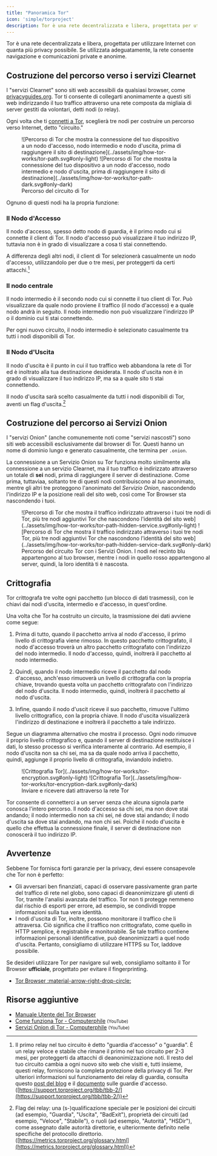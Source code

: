 ```yaml
---
title: "Panoramica Tor"
icon: 'simple/torproject'
description: Tor è una rete decentralizzata e libera, progettata per utilizzare Internet con quanta più privacy possibile.
---
```


Tor è una rete decentralizzata e libera, progettata per utilizzare Internet con quanta più privacy possibile. Se utilizzata adeguatamente, la rete consente navigazione e comunicazioni private e anonime.

## Costruzione del percorso verso i servizi Clearnet

I "servizi Clearnet" sono siti web accessibili da qualsiasi browser, come [privacyguides.org](https://www.privacyguides.org). Tor ti consente di collegarti anonimamente a questi siti web indirizzando il tuo traffico attraverso una rete composta da migliaia di server gestiti da volontari, detti nodi (o relay).

Ogni volta che ti [connetti a Tor](../tor.md), sceglierà tre nodi per costruire un percorso verso Internet, detto "circuito."

<figure markdown>
  ![Percorso di Tor che mostra la connessione del tuo dispositivo a un nodo d'accesso, nodo intermedio e nodo d'uscita, prima di raggiungere il sito di destinazione](../assets/img/how-tor-works/tor-path.svg#only-light)
  ![Percorso di Tor che mostra la connessione del tuo dispositivo a un nodo d'accesso, nodo intermedio e nodo d'uscita, prima di raggiungere il siito di destinazione](../assets/img/how-tor-works/tor-path-dark.svg#only-dark)
  <figcaption>Percorso del circuito di Tor</figcaption>
</figure>

Ognuno di questi nodi ha la propria funzione:

### Il Nodo d'Accesso

Il nodo d'accesso, spesso detto nodo di guardia, è il primo nodo cui si connette il client di Tor. Il nodo d'accesso può visualizzare il tuo indirizzo IP, tuttavia non è in grado di visualizzare a cosa ti stai connettendo.

A differenza degli altri nodi, il client di Tor selezionerà casualmente un nodo d'accesso, utilizzandolo per due o tre mesi, per proteggerti da certi attacchi.[^1]

### Il nodo centrale

Il nodo intermedio è il secondo nodo cui si connette il tuo client di Tor. Può visualizzare da quale nodo proviene il traffico (il nodo d'accesso) e a quale nodo andrà in seguito. Il nodo intermedio non può visualizzare l'indirizzo IP o il dominio cui ti stai connettendo.

Per ogni nuovo circuito, il nodo intermedio è selezionato casualmente tra tutti i nodi disponibili di Tor.

### Il Nodo d'Uscita

Il nodo d'uscita è il punto in cui il tuo traffico web abbandona la rete di Tor ed è inoltrato alla tua destinazione desiderata. Il nodo d'uscita non è in grado di visualizzare il tuo indirizzo IP, ma sa a quale sito ti stai connettendo.

Il nodo d'uscita sarà scelto casualmente da tutti i nodi disponibili di Tor, aventi un flag d'uscita.[^2]

## Costruzione del percorso ai Servizi Onion

I "servizi Onion" (anche comunemente noti come "servizi nascosti") sono siti web accessibili esclusivamente dal browser di Tor. Questi hanno un nome di dominio lungo e generato casualmente, che termina per `.onion`.

La connessione a un Servizio Onion su Tor funziona molto similmente alla connessione a un servizio Clearnet, ma il tuo traffico è indirizzato attraverso un totale di **sei** nodi, prima di raggiungere il server di destinazione. Come prima, tuttaviaa, soltanto tre di questi nodi contribuiscono al *tuo* anonimato, mentre gli altri tre proteggono l'anonimato del *Servizio Onion*, nascondendo l'indirizzo IP e la posizione reali del sito web, così come Tor Browser sta nascondendo i tuoi.

<figure style="width:100%" markdown>
  ![Percorso di Tor che mostra il traffico indirizzato attraverso i tuoi tre nodi di Tor, più tre nodi aggiuntivi Tor che nascondono l'identità del sito web](../assets/img/how-tor-works/tor-path-hidden-service.svg#only-light)
  ![Percorso di Tor che mostra il traffico indirizzato attraverso i tuoi tre nodi Tor, più tre nodi aggiuntivi Tor che nascondono l'identità del sito web](../assets/img/how-tor-works/tor-path-hidden-service-dark.svg#only-dark)
  <figcaption>Percorso del circuito Tor con i Servizi Onion. I nodi nel recinto <span class="pg-blue">blu</span> appartengono al tuo browser, mentre i nodi in quello <span class="pg-red">rosso</span> appartengono al server, quindi, la loro identità ti è nascosta.</figcaption>
</figure>

## Crittografia

Tor crittografa tre volte ogni pacchetto (un blocco di dati trasmessi), con le chiavi dai nodi d'uscita, intermedio e d'accesso, in quest'ordine.

Una volta che Tor ha costruito un circuito, la trasmissione dei dati avviene come segue:

1. Prima di tutto, quando il pacchetto arriva al nodo d'accesso, il primo livello di crittografia viene rimosso. In questo pacchetto crittografato, il nodo d'accesso troverà un altro pacchetto crittografato con l'indirizzo del nodo intermedio. Il nodo d'accesso, quindi, inoltrerà il pacchetto al nodo intermedio.

2. Quindi, quando il nodo intermedio riceve il pacchetto dal nodo d'accesso, anch'esso rimuoverà un livello di crittografia con la propria chiave, trovando questa volta un pacchetto crittografato con l'indirizzo del nodo d'uscita. Il nodo intermedio, quindi, inoltrerà il pacchetto al nodo d'uscita.

3. Infine, quando il nodo d'uscit riceve il suo pacchetto, rimuove l'ultimo livello crittografico, con la propria chiave. Il nodo d'uscita visualizzerà l'indirizzo di destinazione e inoltrerà il pacchetto a tale indirizzo.

Segue un diagramma alternativo che mostra il processo. Ogni nodo rimuove il proprio livello crittografico e, quando il server di destinazione restituisce i dati, lo stesso processo si verifica interamente al contrario. Ad esempio, il nodo d'uscita non sa chi sei, ma sa da quale nodo arriva il pacchetto, quindi, aggiunge il proprio livello di crittografia, inviandolo indietro.

<figure markdown>
  ![Crittografia Tor](../assets/img/how-tor-works/tor-encryption.svg#only-light)
  ![Crittografia Tor](../assets/img/how-tor-works/tor-encryption-dark.svg#only-dark)
  <figcaption>Inviare e ricevere dati attraverso la rete Tor</figcaption>
</figure>

Tor consente di connetterci a un server senza che alcuna signola parte conosca l'intero percorso. Il nodo d'accesso sa chi sei, ma non dove stai andando; il nodo intermedio non sa chi sei, né dove stai andando; il nodo d'uscita sa dove stai andando, ma non chi sei. Poiché il nodo d'uscita è quello che effettua la connessione finale, il server di destinazione non conoscerà il tuo indirizzo IP.

## Avvertenze

Sebbene Tor fornisca forti garanzie per la privacy, devi essere consapevole che Tor non è perfetto:

- Gli avversari ben finanziati, capaci di osservare passivamente gran parte del traffico di rete nel globo, sono capaci di deanonimizzare gli utenti di Tor, tramite l'analisi avanzata del traffico. Tor non ti protegge nemmeno dal rischio di esporti per errore, ad esempio, se condividi troppe informazioni sulla tua vera identità.
- I nodi d'uscita di Tor, inoltre, possono monitorare il traffico che li attraversa. Ciò significa che il traffico non crittografato, come quello in HTTP semplice, è registrabile e monitorabile. Se tale traffico contiene informazioni personali identificative, può deanonimizzarti a quel nodo d'uscita. Pertanto, consigliamo di utilizzare HTTPS su Tor, laddove possibile.

Se desideri utilizzare Tor per navigare sul web, consigliamo soltanto il Tor Browser **ufficiale**, progettato per evitare il fingerprinting.

- [Tor Browser :material-arrow-right-drop-circle:](../tor.md#tor-browser)

## Risorse aggiuntive

- [Manuale Utente del Tor Browser](https://tb-manual.torproject.org)
- [Come funziona Tor - Computerphile](https://invidious.privacyguides.net/embed/QRYzre4bf7I?local=true) <small>(YouTube)</small>
- [Servizi Onion di Tor - Computerphile](https://invidious.privacyguides.net/embed/lVcbq_a5N9I?local=true) <small>(YouTube)</small>

[^1]: Il primo relay nel tuo circuito è detto "guardia d'accesso" o "guardia". È un relay veloce e stabile che rimane il primo nel tuo circuito per 2-3 mesi, per proteggerti da attacchi di deanonimizzazione noti. Il resto del tuo circuito cambia a ogni nuovo sito web che visiti e, tutti insieme, questi relay, forniscono la completa protezione della privacy di Tor. Per ulteriori informazioni sul funzionamento dei relay di guardia, consulta questo [post del blog](https://blog.torproject.org/improving-tors-anonymity-changing-guard-parameters) e il [documento](https://www-users.cs.umn.edu/~hoppernj/single_guard.pdf) sulle guardie d'accesso. ([https://support.torproject.org/tbb/tbb-2/](https://support.torproject.org/tbb/tbb-2/))

[^2]: Flag dei relay: una (s-)qualificazione speciale per le posizioni dei circuiti (ad esempio, "Guardia", "Uscita", "BadExit"), proprietà dei circuiti (ad esempio, "Veloce", "Stabile"), o ruoli (ad esempio, "Autorità", "HSDir"), come assegnato dalle autorità direttorie, e ulteriormente definito nelle specifiche del protocollo direttorio. ([https://metrics.torproject.org/glossary.html](https://metrics.torproject.org/glossary.html))
